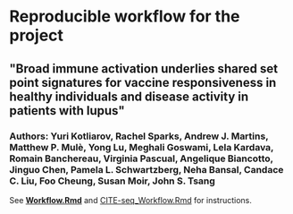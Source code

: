 # Reproducible workflow for the project
## "Broad immune activation underlies shared set point signatures for vaccine responsiveness in healthy individuals and disease activity in patients with lupus"
### Authors: Yuri Kotliarov, Rachel Sparks, Andrew J. Martins, Matthew P. Mulè, Yong Lu, Meghali Goswami, Lela Kardava, Romain Banchereau, Virginia Pascual, Angelique Biancotto, Jinguo Chen, Pamela L. Schwartzberg, Neha Bansal, Candace C. Liu, Foo Cheung, Susan Moir, John S. Tsang

See [**Workflow.Rmd**](Workflow.Rmd) and [CITE-seq_Workflow.Rmd](CITE-seq_Workflow.Rmd) for instructions.
